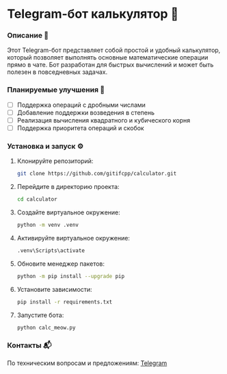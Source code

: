 # Telegram-бот калькулятор 🤖

### Описание 📝
Этот Telegram-бот представляет собой простой и удобный калькулятор, который позволяет выполнять основные математические операции прямо в чате. Бот разработан для быстрых вычислений и может быть полезен в повседневных задачах.

### Планируемые улучшения 🚀
- [ ] Поддержка операций с дробными числами
- [ ] Добавление поддержки возведения в степень
- [ ] Реализация вычисления квадратного и кубического корня
- [ ] Поддержка приоритета операций и скобок

### Установка и запуск ⚙️
1.  Клонируйте репозиторий:
    ```bash
    git clone https://github.com/gitifcpp/calculator.git
    ```
2.  Перейдите в директорию проекта:
    ```bash
    cd calculator
    ```
3. Создайте виртуальное окружение:
    ```bash
   python -m venv .venv
    ```
4. Активируйте виртуальное окружение:
   ```bash
   .venv\Scripts\activate
    ```
5. Обновите менеджер пакетов:
   ```bash
   python -m pip install --upgrade pip
   ```
6.  Установите зависимости:
    ```bash
    pip install -r requirements.txt
    ```
7.  Запустите бота:
    ```bash
    python calc_meow.py
    ```

### Контакты 📬
По техническим вопросам и предложениям: [Telegram](https://t.me/ifcpp)
